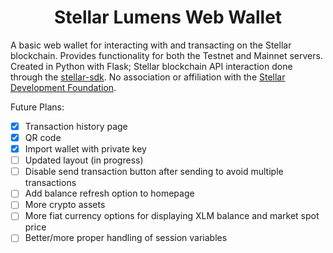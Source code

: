<h1 style="text-align: center;"> Stellar Lumens Web Wallet </h1>

A basic web wallet for interacting with and transacting on the Stellar blockchain. Provides functionality for both the Testnet and Mainnet servers. Created in Python with Flask; Stellar blockchain API interaction done through the <a href="https://stellar-sdk.readthedocs.io/en/latest/index.html">stellar-sdk</a>. No association or affiliation with the <a href ="https://www.stellar.org/">Stellar Development Foundation</a>.

Future Plans:
- [x] Transaction history page
- [x] QR code
- [x] Import wallet with private key
- [ ] Updated layout (in progress)
- [ ] Disable send transaction button after sending to avoid multiple transactions
- [ ] Add balance refresh option to homepage
- [ ] More crypto assets
- [ ] More fiat currency options for displaying XLM balance and market spot price
- [ ] Better/more proper handling of session variables
